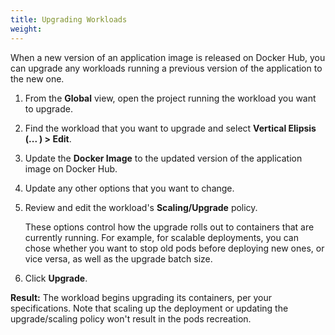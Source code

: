 ```yaml
---
title: Upgrading Workloads
weight: 
---
```

When a new version of an application image is released on Docker Hub, you can upgrade any workloads running a previous version of the application to the new one.

1. From the **Global** view, open the project running the workload you want to upgrade.

1. Find the workload that you want to upgrade and select **Vertical Elipsis (... ) > Edit**.

1. Update the **Docker Image** to the updated version of the application image on Docker Hub.

1. Update any other options that you want to change.

1. Review and edit the workload's **Scaling/Upgrade** policy.

    These options control how the upgrade rolls out to containers that are currently running. For example, for scalable deployments, you can chose whether you want to stop old pods before deploying new ones, or vice versa, as well as the upgrade batch size.

1. Click **Upgrade**.

**Result:** The workload begins upgrading its containers, per your specifications. Note that scaling up the deployment or updating the upgrade/scaling policy won't result in the pods recreation.
